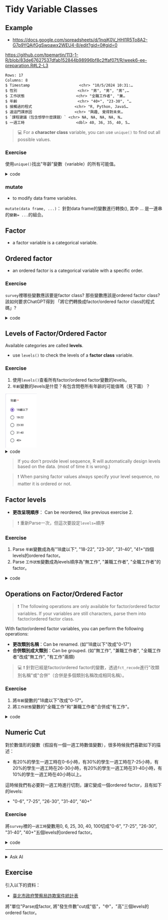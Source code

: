 # Tidy Variable Classes


## Example 

 - <https://docs.google.com/spreadsheets/d/1nqjK0V_HHl1R5To8A2-G7p9YQAjfGgSwoawx2WEU4-8/edit?gid=0#gid=0>


<https://github.com/tpemartin/113-1-R/blob/83de67627537dfab152844b98996bf8c2ffaf07f/R/week6-ee-preparation.R#L2-L3>


```
Rows: 17
Columns: 8
$ Timestamp                      <chr> "10/5/2024 10:31:…
$ 性別                           <chr> "男", "男", "男",…
$ 工作狀態                       <chr> "全職工作者", "兼…
$ 年齡                           <chr> "40+", "23-30", "…
$ 接觸過的程式                   <chr> "R, Python, JavaS…
$ 選這門課原因                   <chr> "興趣, 覺得對未來…
$ `課程建議（包含想學什麼課題）` <chr> NA, NA, NA, NA, N…
$ 一週工時                       <dbl> 40, 36, 35, 40, 5…
```

> :computer: For a **character class** variable, you can use `unique()` to find out all possible values.

### Exercise

使用`unique()`找出"年齡"變數（variable）的所有可能值。

<details>

<summary>code</summary>

<https://github.com/tpemartin/113-1-R/blob/d4d10bc0a694f8d3eaaaaa012bdf47b026555daf/R/week6-ee-preparation.R#L5>  

</details>

### mutate

  - to modify data frame variables. 

`mutate(data frame, ...)`： 針對data frame的變數進行轉換(), 其中 ... 是一連串的`變數= ...`的組合。

## Factor  

  - a factor variable is a categorical variable.
  
## Ordered factor  

  - an ordered factor is a categorical variable with a specific order.  


### Exercise  

`survey`裡哪些變數應該要是factor class? 那些變數應該是ordered factor class? 該如何要求ChatGPT得到 「將它們轉換成factor/ordered factor class的程式碼」?   

<details>

<summary>code</summary>

<https://github.com/tpemartin/113-1-R/blob/875cf2e49ac10c1c094e7e0b87f49159523a66fe/R/week6-ee-preparation.R#L9-L14>

</details>

## Levels of Factor/Ordered Factor

Available categories are called **levels**.  

  - use `levels()` to check the levels of a **factor class** variable.
  
### Exercise   

  1. 使用`levels()`查看所有factor/ordered factor變數的levels。  
  2. `年齡`變數的levels是什麼？有包含問卷所有年齡的可能值嗎（見下圖）？

<img src="../img/2024-10-18-13-59-51.png" width="20%"/>

<details>

<summary>code</summary>

<https://github.com/tpemartin/113-1-R/blob/875cf2e49ac10c1c094e7e0b87f49159523a66fe/R/week6-ee-preparation.R#L17-L19>

</details>

> If you don't provide level sequence, R will automatically design levels based on the data. (most of time it is wrong.)

> :exclamation: When parsing factor values always specify your level sequence, no matter it is ordered or not.

## Factor levels

  - **更改呈現順序**： Can be reordered, like previous exercise 2. 
  >  :exclamation: 重新Parse一次，但這次要設定`levels=`順序  


### Exercise

  1. Parse `年齡`變數成為有"18歲以下", "18-22", "23-30", "31-40", "41+"四個levels的ordered factor。  
  2. Parse `工作狀態`變數成為levels順序為"無工作", "兼職工作者", "全職工作者"的factor。

<details>

<summary>code</summary>

<https://github.com/tpemartin/113-1-R/blob/82b3fc39a4f3fe0127ede2d0ab1fc39bd0809104/R/week6-ee-preparation.R#L23-L41>

</details>


## Operations on Factor/Ordered Factor

> :exclamation: The following operations are only available for factor/ordered factor variables. If your variables are still characters, parse them into factor/ordered factor class.

With factor/ordered factor variables, you can perform the following operations:

  - **更改類別名稱**：Can be renamed. (如"18歲以下"改成"0-17")  
  - **合併類別成大類別**：Can be grouped. (如"無工作", "兼職工作者", "全職工作者"改成"無工作", "有工作"兩類) 

> :computer: :exclamation: 針對已經是factor/ordered factor的變數，透過`fct_recode`進行"改類別名稱"或"合併"（合併是多個類別名稱改成相同名稱）。

### Exercise 

  1. 將`年齡`變數的"18歲以下"改成"0-17"。  
  2. 將`工作狀態`變數的"全職工作"和"兼職工作者"合併成"有工作"。

<details>

<summary>code</summary>

<https://github.com/tpemartin/113-1-R/blob/82b3fc39a4f3fe0127ede2d0ab1fc39bd0809104/R/week6-ee-preparation.R#L44-L49>

</details>

## Numeric Cut

對於數值形的變數（假設有一個一週工時數值變數），很多時候我們喜歡如下的描述：

  - 有20%的學生一週工時在0-6小時，有30%的學生一週工時在7-25小時，有20%的學生一週工時在26-30小時，有20%的學生一週工時在31-40小時，有10%的學生一週工時在40小時以上。
  
這時候我們有必要對一週工時進行切割，讓它變成一個ordered factor，且有如下的levels:

  - "0-6", "7-25", "26-30", "31-40", "40+"

  
### Exercise

將`survey`裡的`一週工時`變數用0, 6, 25, 30, 40, 100切成"0-6", "7-25", "26-30", "31-40", "40+"五個levels的ordered factor。

<details>

<summary>code</summary>

<https://github.com/tpemartin/113-1-R/blob/82b3fc39a4f3fe0127ede2d0ab1fc39bd0809104/R/week6-ee-preparation.R#L52-L55>

</details>

***

<details>

<summary>Ask AI</summary>

data fram `survey`的'一週工時'欄位是數整型變數，請產生一個對應的ordered factor型變數"一週工時類別"，分成以下類別"0-2","3-36","37-40","40+"。

</details>




## Exercise

引入以下的資料：
  
  - [臺北市政府警察局詐欺案件統計表](https://data.gov.tw/dataset/138892)

將"單位"Parse成factor, 將"發生件數"cut成"低"，"中"，"高"三個levels的ordered factor。